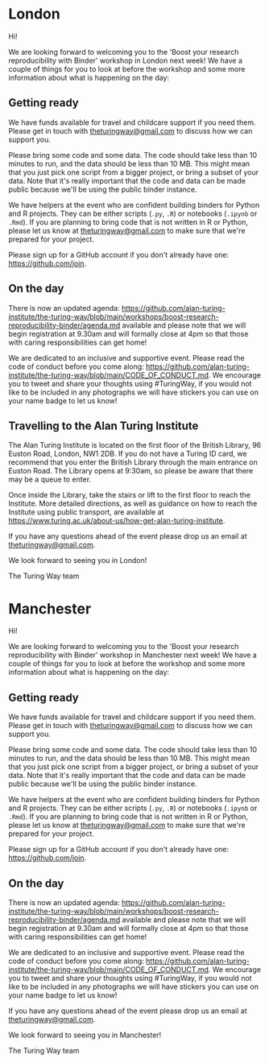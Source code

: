 # London

Hi!

We are looking forward to welcoming you to the 'Boost your research reproducibility with Binder' workshop in London next week! We have a couple of things for you to look at before the workshop and some more information about what is happening on the day:

## Getting ready
We have funds available for travel and childcare support if you need them. Please get in touch with theturingway@gmail.com to discuss how we can support you.

Please bring some code and some data. The code should take less than 10 minutes to run, and the data should be less than 10 MB. This might mean that you just pick one script from a bigger project, or bring a subset of your data. Note that it's really important that the code and data can be made public because we'll be using the public binder instance.

We have helpers at the event who are confident building binders for Python and R projects. They can be either scripts (`.py`, `.R`) or notebooks (`.ipynb` or `.Rmd`). If you are planning to bring code that is not written in R or Python, please let us know at theturingway@gmail.com to make sure that we're prepared for your project.

Please sign up for a GitHub account if you don't already have one: https://github.com/join.

## On the day
There is now an updated agenda: https://github.com/alan-turing-institute/the-turing-way/blob/main/workshops/boost-research-reproducibility-binder/agenda.md available and please note that we will begin registration at 9.30am and will formally close at 4pm so that those with caring responsibilities can get home!

We are dedicated to an inclusive and supportive event. Please read the code of conduct before you come along: https://github.com/alan-turing-institute/the-turing-way/blob/main/CODE_OF_CONDUCT.md. We encourage you to tweet and share your thoughts using #TuringWay, if you would not like to be included in any photographs we will have stickers you can use on your name badge to let us know!

## Travelling to the Alan Turing Institute
The Alan Turing Institute is located on the first floor of the British Library, 96 Euston Road, London, NW1 2DB. If you do not have a Turing ID card, we recommend that you enter the British Library through the main entrance on Euston Road. The Library opens at 9:30am, so please be aware that there may be a queue to enter.

Once inside the Library, take the stairs or lift to the first floor to reach the Institute. More detailed directions, as well as guidance on how to reach the Institute using public transport, are available at https://www.turing.ac.uk/about-us/how-get-alan-turing-institute.

If you have any questions ahead of the event please drop us an email at theturingway@gmail.com.

We look forward to seeing you in London!

The Turing Way team


# Manchester

Hi!

We are looking forward to welcoming you to the 'Boost your research reproducibility with Binder' workshop in Manchester next week! We have a couple of things for you to look at before the workshop and some more information about what is happening on the day:

## Getting ready
We have funds available for travel and childcare support if you need them. Please get in touch with theturingway@gmail.com to discuss how we can support you.

Please bring some code and some data. The code should take less than 10 minutes to run, and the data should be less than 10 MB. This might mean that you just pick one script from a bigger project, or bring a subset of your data. Note that it's really important that the code and data can be made public because we'll be using the public binder instance.

We have helpers at the event who are confident building binders for Python and R projects. They can be either scripts (`.py`, `.R`) or notebooks (`.ipynb` or `.Rmd`). If you are planning to bring code that is not written in R or Python, please let us know at theturingway@gmail.com to make sure that we're prepared for your project.

Please sign up for a GitHub account if you don't already have one: https://github.com/join.

## On the day
There is now an updated agenda: https://github.com/alan-turing-institute/the-turing-way/blob/main/workshops/boost-research-reproducibility-binder/agenda.md available and please note that we will begin registration at 9.30am and will formally close at 4pm so that those with caring responsibilities can get home!

We are dedicated to an inclusive and supportive event. Please read the code of conduct before you come along: https://github.com/alan-turing-institute/the-turing-way/blob/main/CODE_OF_CONDUCT.md. We encourage you to tweet and share your thoughts using #TuringWay, if you would not like to be included in any photographs we will have stickers you can use on your name badge to let us know!

If you have any questions ahead of the event please drop us an email at theturingway@gmail.com.

We look forward to seeing you in Manchester!

The Turing Way team
